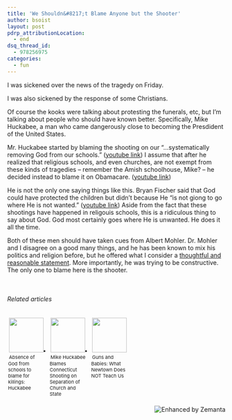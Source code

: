```yaml
---
title: 'We Shouldn&#8217;t Blame Anyone but the Shooter'
author: bsoist
layout: post
pdrp_attributionLocation:
  - end
dsq_thread_id:
  - 978256975
categories:
  - fun
---
```

I was sickened over the news of the tragedy on Friday.

I was also sickened by the response of some Christians.

Of course the kooks were talking about protesting the funerals, etc, but I’m talking about people who should have known better. Specifically, Mike Huckabee, a man who came dangerously close to becoming the Presdident of the United States.

Mr. Huckabee started by blaming the shooting on our “…systematically removing God from our schools.” ([youtube link][1]) I assume that after he realized that religious schools, and even churches, are not exempt from these kinds of tragedies &#8211; remember the Amish schoolhouse, Mike? &#8211; he decided instead to blame it on Obamacare. ([youtube link][2])

He is not the only one saying things like this. Bryan Fischer said that God could have protected the children but didn’t because He “is not giong to go where He is not wanted.” ([youtube link][3]) Aside from the fact that these shootings have happened in religouis schools, this is a ridiculous thing to say about God. God most certainly goes where He is unwanted. He does it all the time.

Both of these men should have taken cues from Albert Mohler. Dr. Mohler and I disagree on a good many things, and he has been known to mix his politics and religion before, but he offered what I consider a [thoughtful and reasonable statement][4]. More importantly, he was trying to be constructive. The only one to blame here is the shooter.

&nbsp;

<h6 class="zemanta-related-title" style="font-size: 1em;">
  Related articles
</h6>

<ul class="zemanta-article-ul zemanta-article-ul-image" style="margin: 0; padding: 0; overflow: hidden;">
  <li class="zemanta-article-ul-li-image zemanta-article-ul-li" style="padding: 0; background: none; float: left; vertical-align: top; text-align: left; width: 84px; font-size: 11px; margin: 2px 10px 10px 2px;">
    <a style="padding: 2px; text-decoration: none;" href="http://blog.seattlepi.com/seattlepolitics/2012/12/14/absence-of-god-from-schools-to-blame-for-killings-huckabee/" target="_blank"><img style="padding: 0; margin: 0; border: 0; width: 80px;" alt="" src="http://i.zemanta.com/132459893_80_80.jpg" /></a><a style="overflow: hidden; text-decoration: none; line-height: 12pt; height: 80px; padding: 5px 2px 0 2px;" href="http://blog.seattlepi.com/seattlepolitics/2012/12/14/absence-of-god-from-schools-to-blame-for-killings-huckabee/" target="_blank">Absence of God from schools to blame for killings: Huckabee</a>
  </li>
  <li class="zemanta-article-ul-li-image zemanta-article-ul-li" style="padding: 0; background: none; float: left; vertical-align: top; text-align: left; width: 84px; font-size: 11px; margin: 2px 10px 10px 2px;">
    <a style="padding: 2px; text-decoration: none;" href="http://www.truthdig.com/avbooth/item/huckabee_blames_shooting_on_separation_of_church_and_state_20121214/" target="_blank"><img style="padding: 0; margin: 0; border: 0; width: 80px;" alt="" src="http://i.zemanta.com/132474068_80_80.jpg" /></a><a style="overflow: hidden; text-decoration: none; line-height: 12pt; height: 80px; padding: 5px 2px 0 2px;" href="http://www.truthdig.com/avbooth/item/huckabee_blames_shooting_on_separation_of_church_and_state_20121214/" target="_blank">Mike Huckabee Blames Connecticut Shooting on Separation of Church and State</a>
  </li>
  <li class="zemanta-article-ul-li-image zemanta-article-ul-li" style="padding: 0; background: none; float: left; vertical-align: top; text-align: left; width: 84px; font-size: 11px; margin: 2px 10px 10px 2px;">
    <a style="padding: 2px; text-decoration: none;" href="http://www.religiondispatches.org/dispatches/antheabutler/6697/guns_and_babies__what_newtown_does_not_teach_us/" target="_blank"><img style="padding: 0; margin: 0; border: 0; width: 80px;" alt="" src="http://i.zemanta.com/noimg_75_80_80.jpg" /></a><a style="overflow: hidden; text-decoration: none; line-height: 12pt; height: 80px; padding: 5px 2px 0 2px;" href="http://www.religiondispatches.org/dispatches/antheabutler/6697/guns_and_babies__what_newtown_does_not_teach_us/" target="_blank">Guns and Babies: What Newtown Does NOT Teach Us</a>
  </li>
</ul>

<div class="zemanta-pixie" style="margin-top: 10px; height: 15px;">
  <a class="zemanta-pixie-a" title="Enhanced by Zemanta" href="http://www.zemanta.com/?px"><img class="zemanta-pixie-img" style="border: none; float: right;" alt="Enhanced by Zemanta" src="http://img.zemanta.com/zemified_h.png?x-id=1d1f1da6-0f42-4078-8e20-5a0ad30b81f0" /></a>
</div>

 [1]: http://www.youtube.com/watch?v=LXQ-uo8UVws&feature=youtu.be
 [2]: http://www.youtube.com/watch?feature=player_embedded&v=o1AdkJyOkgQ
 [3]: http://www.youtube.com/watch?feature=player_embedded&v=is2x7QTZ8AI
 [4]: http://www.albertmohler.com/2012/12/14/rachel-weeping-for-her-children-the-massacre-in-connecticut/?utm_source=feedburner&utm_medium=feed&utm_campaign=Feed%3A+AlbertMohlersBlog+%28Albert+Mohler%27s+Blog%29

